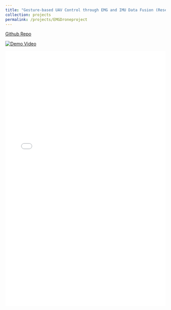 ```yaml
---
title: "Gesture-based UAV Control through EMG and IMU Data Fusion (Research Project)"
collection: projects
permalink: /projects/EMGDroneproject
---
```


[Github Repo](https://github.com/ConorGagliardi/EMGDrone)<br>


[![Demo Video](http://img.youtube.com/vi/8QSJg4iWD-8/0.jpg)](http://www.youtube.com/watch?v=8QSJg4iWD-8)

<iframe src="/files/EMGDrone.pdf" width="100%" height="800" frameborder="no" border="0" marginwidth="0" marginheight="0"></iframe>
